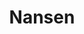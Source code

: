 ---
linkedin: https://linkedin.com/company/nansen
logohandle: nansenai
sort: nansen
title: Nansen
twitter: https://x.com/nansen_ai
website: https://www.nansen.ai/
youtube: https://youtube.com/channel/UCtaEphuTxRpViUdaXo0I-lw
---